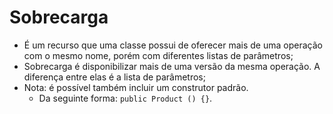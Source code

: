 # Sobrecarga

- É um recurso que uma classe possui de oferecer mais de uma operação com o mesmo nome, porém com diferentes listas de parâmetros;
- Sobrecarga é disponibilizar mais de uma versão da mesma operação. A diferença entre elas é a lista de parâmetros;
- Nota: é possível também incluir um construtor padrão.
  - Da seguinte forma: `public Product () {}`.
